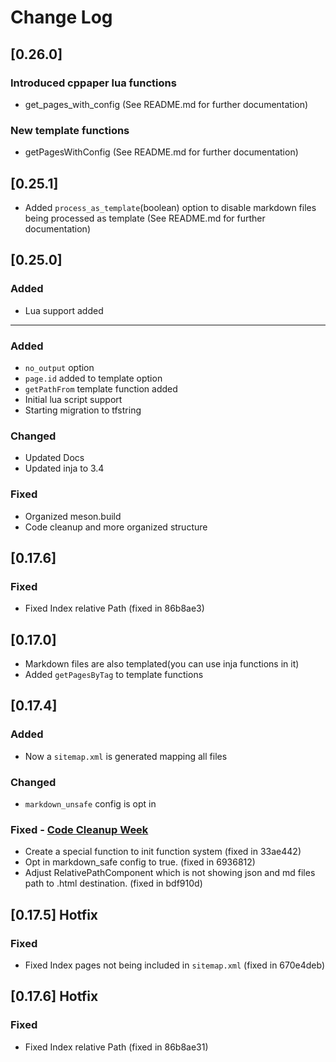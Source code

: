 # Change Log

## [0.26.0]

### Introduced cppaper lua functions

- get_pages_with_config (See README.md for further documentation)

### New template functions

- getPagesWithConfig (See README.md for further documentation)

## [0.25.1]

- Added `process_as_template`(boolean) option to disable markdown files being processed as template (See README.md for further documentation)


## [0.25.0]

### Added

- Lua support added

-------

### Added

- `no_output` option
- `page.id` added to template option
- `getPathFrom` template function added
- Initial lua script support
- Starting migration to tfstring

### Changed

- Updated Docs
- Updated inja to 3.4

### Fixed

- Organized meson.build
- Code cleanup and more organized structure

## [0.17.6]

### Fixed

- Fixed Index relative Path (fixed in 86b8ae3)

## [0.17.0]

- Markdown files are also templated(you can use inja functions in it)
- Added `getPagesByTag` to template functions

## [0.17.4]

### Added

- Now a `sitemap.xml` is generated mapping all files

### Changed

- `markdown_unsafe` config is opt in

### Fixed - [Code Cleanup Week](https://github.com/Yrds/cppaper/issues/8)
- Create a special function to init function system (fixed in 33ae442)
- Opt in markdown_safe config to true. (fixed in 6936812)
- Adjust RelativePathComponent which is not showing json and md files path to .html destination. (fixed in bdf910d)

## [0.17.5] Hotfix

### Fixed

- Fixed Index pages not being included in `sitemap.xml` (fixed in 670e4deb)

## [0.17.6] Hotfix

### Fixed

- Fixed Index relative Path (fixed in 86b8ae31)
